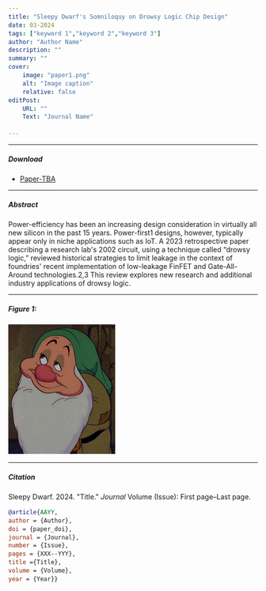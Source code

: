 ```yaml
---
title: "Sleepy Dwarf's Somniloquy on Drowsy Logic Chip Design" 
date: 03-2024
tags: ["keyword 1","keyword 2","keyword 3"]
author: "Author Name"
description: "" 
summary: "" 
cover:
    image: "paper1.png"
    alt: "Image caption"
    relative: false
editPost:
    URL: ""
    Text: "Journal Name"

---
```


---

##### Download

+ [Paper-TBA](paper1.pdf)


---

##### Abstract

Power-efficiency has been an increasing design consideration
in virtually all new silicon in the past 15 years. Power-first1
designs, however, typically appear only in niche applications
such as IoT. A 2023 retrospective paper describing a research
lab's 2002 circuit, using a technique called “drowsy logic,”
reviewed historical strategies to limit leakage in the context of
foundries' recent implementation of low-leakage FinFET and
Gate-All-Around technologies.2,3 This review explores new
research and additional industry applications of drowsy logic.

---

##### Figure 1:

![](paper1.png)

---

##### Citation

Sleepy Dwarf. 2024. "Title." *Journal* Volume (Issue): First page–Last page. 

```BibTeX
@article{AAYY,
author = {Author},
doi = {paper_doi},
journal = {Journal},
number = {Issue},
pages = {XXX--YYY},
title ={Title},
volume = {Volume},
year = {Year}}
```




